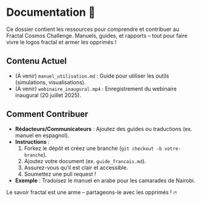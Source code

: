 # Documentation 🌌

Ce dossier contient les ressources pour comprendre et contribuer au Fractal Cosmos Challenge. Manuels, guides, et rapports – tout pour faire vivre le logos fractal et armer les opprimés !

## Contenu Actuel
- (À venir) `manuel_utilisation.md` : Guide pour utiliser les outils (simulations, visualisations).  
- (À venir) `webinaire_inaugural.mp4` : Enregistrement du webinaire inaugural (20 juillet 2025).

## Comment Contribuer
- **Rédacteurs/Communicateurs** : Ajoutez des guides ou traductions (ex. manuel en espagnol).  
- **Instructions** :  
  1. Forkez le dépôt et créez une branche (`git checkout -b votre-branche`).  
  2. Ajoutez votre document (ex. `guide_francais.md`).  
  3. Assurez-vous qu’il est clair et accessible.  
  4. Soumettez une pull request !  
- **Exemple** : Traduisez le manuel en arabe pour les camarades de Nairobi.

Le savoir fractal est une arme – partageons-le avec les opprimés ! 🔥
